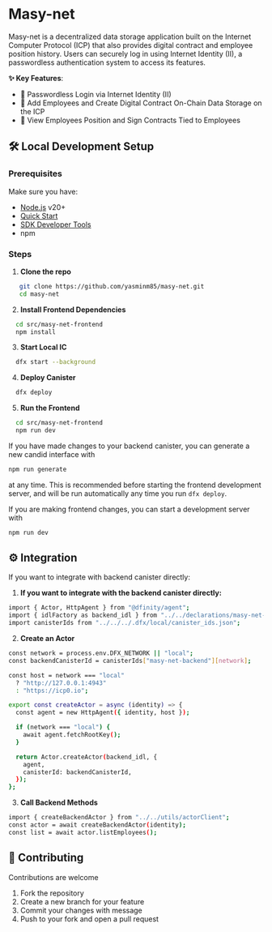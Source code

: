# Masy-net

Masy-net is a decentralized data storage application built on the Internet Computer Protocol (ICP) that also provides digital contract and employee position history. Users can securely log in using Internet Identity (II), a passwordless authentication system to access its features.

**✨ Key Features**:
- 🔐 Passwordless Login via Internet Identity (II)
- 🚀 Add Employees and Create Digital Contract On-Chain Data Storage on the ICP
- 🤩 View Employees Position and Sign Contracts Tied to Employees

## 🛠️ Local Development Setup
### Prerequisites
Make sure you have:
- [Node.js](https://nodejs.org/) v20+
- [Quick Start](https://internetcomputer.org/docs/current/developer-docs/setup/deploy-locally)
- [SDK Developer Tools](https://internetcomputer.org/docs/current/developer-docs/setup/install)
- npm

### Steps
1. **Clone the repo**
```bash
   git clone https://github.com/yasminm85/masy-net.git
   cd masy-net
   ```
2. **Install Frontend Dependencies**
```bash
  cd src/masy-net-frontend
  npm install
  ```
3. **Start Local IC**
```bash
  dfx start --background
  ```
4. **Deploy Canister**
```bash
  dfx deploy
  ```
5. **Run the Frontend**
```bash
  cd src/masy-net-frontend
  npm run dev
  ```

If you have made changes to your backend canister, you can generate a new candid interface with

```bash
npm run generate
```

at any time. This is recommended before starting the frontend development server, and will be run automatically any time you run `dfx deploy`.

If you are making frontend changes, you can start a development server with

```bash
npm run dev
```

## ⚙️ Integration
If you want to integrate with backend canister directly:
1. **If you want to integrate with the backend canister directly:**
```bash
import { Actor, HttpAgent } from "@dfinity/agent";
import { idlFactory as backend_idl } from "../../declarations/masy-net-backend/masy-net-backend.did.js";
import canisterIds from "../../../.dfx/local/canister_ids.json"; 
```
2. **Create an Actor**
```bash
const network = process.env.DFX_NETWORK || "local";
const backendCanisterId = canisterIds["masy-net-backend"][network];

const host = network === "local" 
  ? "http://127.0.0.1:4943" 
  : "https://icp0.io";

export const createActor = async (identity) => {
  const agent = new HttpAgent({ identity, host });

  if (network === "local") {
    await agent.fetchRootKey(); 
  }

  return Actor.createActor(backend_idl, {
    agent,
    canisterId: backendCanisterId,
  });
};
```
3. **Call Backend Methods**
```bash
import { createBackendActor } from "../../utils/actorClient";
const actor = await createBackendActor(identity);
const list = await actor.listEmployees();
```
## 🤝 Contributing
Contributions are welcome
1. Fork the repository
2. Create a new branch for your feature
3. Commit your changes with message
4. Push to your fork and open a pull request


